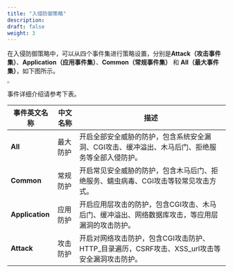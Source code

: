 ```yaml
---
title: "入侵防御策略"
description:
draft: false
weight: 3
---
```


在入侵防御策略中，可以从四个事件集进行策略设置，分别是**Attack（攻击事件集）**、**Application（应用事件集）**、**Common（常规事件集）** 和 **All（最大事件集）**，如下图所示。

<img src="../_images/attack_setting.png" style="zoom:30%;" />

事件详细介绍请参考下表。

| 事件英文名称    | 中文名称 | 描述                                                         |
| --------------- | -------- | ------------------------------------------------------------ |
| **All**         | 最大防护 | 开启全部安全威胁的防护，包含系统安全漏洞、CGI攻击、缓冲溢出、木马后门、拒绝服务等全部入侵防护。 |
| **Common**      | 常规防护 | 开启常见安全威胁的防护，包含木马后门、拒绝服务、蠕虫病毒、CGI攻击等较常见攻击方式。 |
| **Application** | 应用防护 | 开启应用层攻击的防护，包含CGI攻击、木马后门、缓冲溢出、网络数据库攻击，等应用层漏洞的攻击防护。 |
| **Attack**      | 攻击防护 | 开启对网络攻击防护，包含CGI攻击防护、HTTP_目录遍历，CSRF攻击、XSS_url攻击等安全漏洞攻击防护。 |

